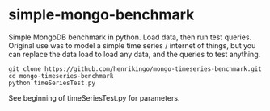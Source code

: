 simple-mongo-benchmark
======================

Simple MongoDB benchmark in python. Load data, then run test queries. Original 
use was to model a simple time series / internet of things, but you can replace 
the data load to load any data, and the queries to test anything.


    git clone https://github.com/henrikingo/mongo-timeseries-benchmark.git
    cd mongo-timeseries-benchmark
    python timeSeriesTest.py


See beginning of timeSeriesTest.py for parameters.

